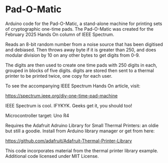 # Pad-O-Matic

Arduino code for the Pad-O-Matic, a stand-alone machine for printing sets of cryptographic one-time pads. The Pad-O-Matic was created for the February 2025 Hands On column of IEEE Spectrum. 

  Reads an 8-bit random number from a noise source that has been digitised
  and debiased. Then throws away byte if it is greater than 250, and does
  modular division by 10 on any other bytes to get digits from 0-9. 

  The digits are then used to create one time pads with 250 digits in each,
  grouped in blocks of five digits. digits are stored then sent to a thermal 
  printer to be printed twice, one copy for each user. 

  To see the accompanying IEEE Spectrum Hands On article, visit:

  https://spectrum.ieee.org/diy-one-time-pad-machine

  IEEE Spectrum is cool. IFYKYK. Geeks get it, you should too!

  Microcontroller target: Uno R4

  Requires the Adafruit Adruino Library for Small Thermal Printers: an oldie but still a goodie.
  Install from Arduino library manager or get from here: 

  https://github.com/adafruit/Adafruit-Thermal-Printer-Library

  This code incorporates material from the thermal printer library example. Additional
  code licensed under MIT License.
